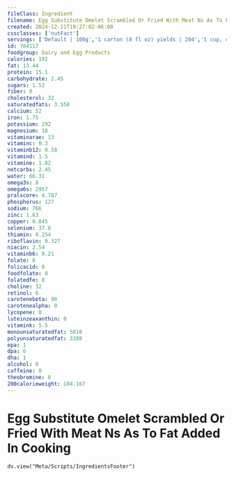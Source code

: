 ```yaml
---
fileClass: Ingredient
filename: Egg Substitute Omelet Scrambled Or Fried With Meat Ns As To Fat Added In Cooking
created: 2024-12-21T19:27:02-06:00
cssclasses: ['nutFact']
servings: ['Default | 100g','1 carton (8 fl oz) yields | 204','1 cup, cooked | 153','1/4 cup, raw (equivalent to 1 large egg) yields | 76']
id: 784117
foodgroup: Dairy and Egg Products 
calories: 192
fat: 13.44
protein: 15.1
carbohydrate: 2.45
sugars: 1.52
fiber: 0
cholesterol: 32
saturatedfats: 3.558
calcium: 52
iron: 1.75
potassium: 292
magnesium: 18
vitaminarae: 13
vitaminc: 0.3
vitaminb12: 0.58
vitamind: 1.5
vitamine: 1.82
netcarbs: 2.45
water: 66.31
omega3s: 8
omega6s: 2957
pralscore: 4.787
phosphorus: 127
sodium: 766
zinc: 1.63
copper: 0.045
selenium: 37.6
thiamin: 0.254
riboflavin: 0.327
niacin: 2.54
vitaminb6: 0.21
folate: 8
folicacid: 0
foodfolate: 8
folatedfe: 8
choline: 32
retinol: 6
carotenebeta: 90
carotenealpha: 0
lycopene: 0
luteinzeaxanthin: 0
vitamink: 5.5
monounsaturatedfat: 5810
polyunsaturatedfat: 3388
epa: 1
dpa: 6
dha: 1
alcohol: 0
caffeine: 0
theobromine: 0
200calorieweight: 104.167
---
```


# Egg Substitute Omelet Scrambled Or Fried With Meat Ns As To Fat Added In Cooking

```dataviewjs
dv.view("Meta/Scripts/IngredientsFooter")
```